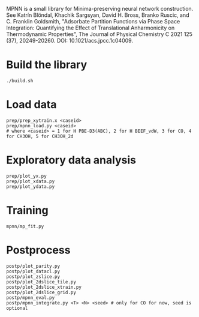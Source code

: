 MPNN is a small library for Minima-preserving neural network construction. See 
Katrín Blöndal, Khachik Sargsyan, David H. Bross, Branko Ruscic, and C. Franklin Goldsmith, "Adsorbate Partition Functions via Phase Space Integration: Quantifying the Effect of Translational Anharmonicity on Thermodynamic Properties", The Journal of Physical Chemistry C 2021 125 (37), 20249-20260. DOI: 10.1021/acs.jpcc.1c04009.

# Build the library
	./build.sh

# Load data
	prep/prep_xytrain.x <caseid>
	prep/mpnn_load.py <caseid>
	# where <caseid> = 1 for H PBE-D3(ABC), 2 for H BEEF_vdW, 3 for CO, 4 for CH3OH, 5 for CH3OH_2d


# Exploratory data analysis
	prep/plot_yx.py 
	prep/plot_xdata.py 
	prep/plot_ydata.py

# Training
	mpnn/mp_fit.py

# Postprocess
	postp/plot_parity.py
	postp/plot_datacl.py
	postp/plot_zslice.py
	postp/plot_2dslice_tile.py
	postp/plot_2dslice_xtrain.py
	postp/plot_2dslice_grid.py
	postp/mpnn_eval.py
	postp/mpnn_integrate.py <T> <N> <seed> # only for CO for now, seed is optional